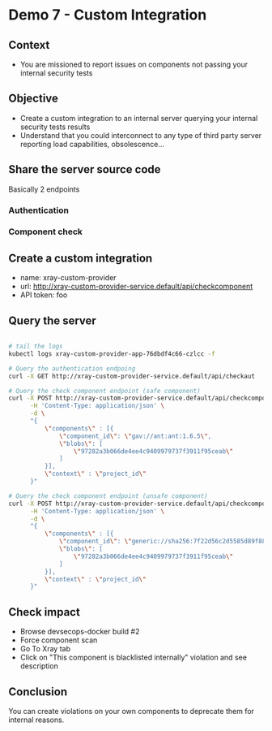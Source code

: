 # Demo 7 - Custom Integration

## Context

- You are missioned to report issues on components not passing your internal security tests

## Objective

- Create a custom integration to an internal server querying your internal security tests results
- Understand that you could interconnect to any type of third party server reporting load capabilities, obsolescence...

## Share the server source code

Basically 2 endpoints

### Authentication

### Component check

## Create a custom integration

- name: xray-custom-provider
- url: http://xray-custom-provider-service.default/api/checkcomponent
- API token: foo

## Query the server

```bash

# tail the logs
kubectl logs xray-custom-provider-app-76dbdf4c66-czlcc -f

# Query the authentication endpoing
curl -X GET http://xray-custom-provider-service.default/api/checkaut

# Query the check component endpoint (safe component)
curl -X POST http://xray-custom-provider-service.default/api/checkcomponent \
      -H 'Content-Type: application/json' \
      -d \
      "{
          \"components\" : [{
              \"component_id\": \"gav://ant:ant:1.6.5\",
              \"blobs\": [
                  \"97282a3b066de4ee4c9409979737f3911f95ceab\"
              ]
          }],
          \"context\" : \"project_id\"
      }"

# Query the check component endpoint (unsafe component)
curl -X POST http://xray-custom-provider-service.default/api/checkcomponent \
      -H 'Content-Type: application/json' \
      -d \
      "{
          \"components\" : [{
              \"component_id\": \"generic://sha256:7f22d56c2d5585d89f884b3baf8273a12b3b3155e8f68c01a82ae2fdc4296a1f/swampup-devsecops-1.0.0.jar\",
              \"blobs\": [
                  \"97282a3b066de4ee4c9409979737f3911f95ceab\"
              ]
          }],
          \"context\" : \"project_id\"
      }"
```

## Check impact

- Browse devsecops-docker build #2
- Force component scan  
- Go To Xray tab
- Click on "This component is blacklisted internally" violation and see description

## Conclusion

You can create violations on your own components to deprecate them for internal reasons.

